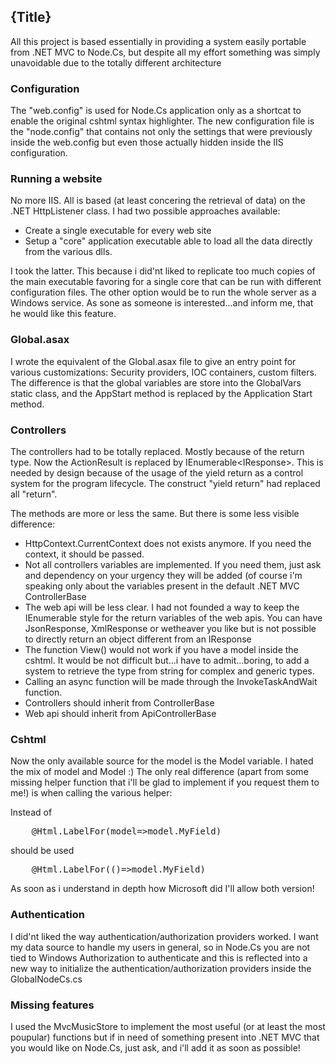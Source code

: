 ﻿<!--settings(
title=Node.Cs-MVC 4 differences
description=Node.Cs-MVC 4 differences.
)-->

<!--include(shared/breadcrumb.php)-->

## {Title}

All this project is based essentially in providing a system easily portable from .NET MVC to Node.Cs, but despite all my 
effort something was simply unavoidable due to the totally different architecture

### Configuration

The "web.config" is used for Node.Cs application only as a shortcat to enable the original cshtml syntax highlighter.
The new configuration file is the "node.config" that contains not only the settings that were previously inside the
web.config but even those actually hidden inside the IIS configuration.

### Running a website

No more IIS. All is based (at least concering the retrieval of data) on the .NET HttpListener class.
I had two possible approaches available:

* Create a single executable for every web site
* Setup a "core" application executable able to load all the data directly from the various dlls.

I took the latter. This because i did'nt liked to replicate too much copies of the main executable favoring for a single core 
that can be run with different configuration files. The other option would be to run the whole server as a Windows service.
As sone as someone is interested...and inform me, that he would like this feature.

### Global.asax

I wrote the equivalent of the Global.asax file to give an entry point for various customizations: Security providers, 
IOC containers, custom filters. The difference is that the global variables are store into the GlobalVars static class,
and the AppStart method is replaced by the Application Start method.

### Controllers

The controllers had to be totally replaced. Mostly because of the return type. Now the ActionResult is replaced by
IEnumerable&lt;IResponse&gt;. This is needed by design because of the usage of the yield return as a control system
for the program lifecycle. The construct "yield return" had replaced all "return".

The methods are more or less the same. But there is some less visible difference:

* HttpContext.CurrentContext does not exists anymore. If you need the context, it should be passed.
* Not all controllers variables are implemented. If you need them, just ask and dependency on your urgency they will be added (of course i'm speaking only about the variables present in the default .NET MVC ControllerBase
* The web api will be less clear. I had not founded a way to keep the IEnumerable style for the return variables of the web apis. You can have JsonResponse, XmlResponse or wetheaver you like but is not possible to directly return an object different from an IResponse
* The function View() would not work if you have a model inside the cshtml. It would be not difficult but...i have to admit...boring, to add a system to retrieve the type from string for complex and generic types.
* Calling an async function will be made through the InvokeTaskAndWait function.
* Controllers should inherit from ControllerBase
* Web api should inherit from ApiControllerBase

### Cshtml

Now the only available source for the model is the Model variable. I hated the mix of model and Model :)
The only real difference (apart from some missing helper function that i'll be glad to implement if you request them to me!)
is when calling the various helper:

Instead of 

<pre class="brush: csharp;">
	@Html.LabelFor(model=>model.MyField)
</pre>

should be used

<pre class="brush: csharp;">
	@Html.LabelFor(()=>model.MyField)
</pre>

As soon as i understand in depth how Microsoft did I'll allow both version!

### Authentication

I did'nt liked the way authentication/authorization providers worked. I want my data source to handle my users in general,
so in Node.Cs you are not tied to Windows Authorization to authenticate and this is reflected into a new way to initialize
the authentication/authorization providers inside the GlobalNodeCs.cs

### Missing features

I used the MvcMusicStore to implement the most useful (or at least the most poupular) functions  but if in need of something 
present into .NET MVC that you would like on Node.Cs, just ask, and i'll add it as soon as possible!